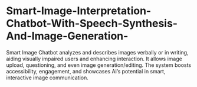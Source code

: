 # Smart-Image-Interpretation-Chatbot-With-Speech-Synthesis-And-Image-Generation-
Smart Image Chatbot analyzes and describes images verbally or in writing, aiding visually impaired users and enhancing interaction. It allows image upload, questioning, and even image generation/editing. The system boosts accessibility, engagement, and showcases AI’s potential in smart, interactive image communication.

